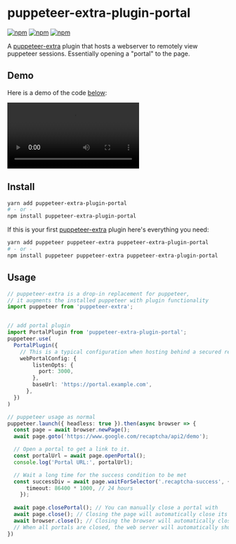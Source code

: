 # puppeteer-extra-plugin-portal

 [![npm](https://img.shields.io/npm/v/puppeteer-extra-plugin-portal.svg)](https://www.npmjs.com/package/puppeteer-extra-plugin-portal) [![npm](https://img.shields.io/npm/dt/puppeteer-extra-plugin-portal.svg)](https://www.npmjs.com/package/puppeteer-extra-plugin-portal) [![npm](https://img.shields.io/npm/l/puppeteer-extra-plugin-portal.svg)](https://www.npmjs.com/package/puppeteer-extra)

A [puppeteer-extra](https://github.com/berstend/puppeteer-extra) plugin that hosts a webserver to remotely view puppeteer sessions. Essentially opening a "portal" to the page.

## Demo

Here is a demo of the code [below](#usage):

![Remotely and manually solving a captcha in a automated puppeteer browser](assets/portal-demo.mp4)

## Install

```bash
yarn add puppeteer-extra-plugin-portal
# - or -
npm install puppeteer-extra-plugin-portal
```

If this is your first [puppeteer-extra](https://github.com/berstend/puppeteer-extra) plugin here's everything you need:

```bash
yarn add puppeteer puppeteer-extra puppeteer-extra-plugin-portal
# - or -
npm install puppeteer puppeteer-extra puppeteer-extra-plugin-portal
```

## Usage

```typescript
// puppeteer-extra is a drop-in replacement for puppeteer,
// it augments the installed puppeteer with plugin functionality
import puppeteer from 'puppeteer-extra';


// add portal plugin
import PortalPlugin from 'puppeteer-extra-plugin-portal';
puppeteer.use(
  PortalPlugin({
    // This is a typical configuration when hosting behind a secured reverse proxy
    webPortalConfig: {
        listenOpts: {
          port: 3000,
        },
        baseUrl: 'https://portal.example.com',
      },
  })
)

// puppeteer usage as normal
puppeteer.launch({ headless: true }).then(async browser => {
  const page = await browser.newPage();
  await page.goto('https://www.google.com/recaptcha/api2/demo');

  // Open a portal to get a link to it. 
  const portalUrl = await page.openPortal();
  console.log('Portal URL:', portalUrl);

  // Wait a long time for the success condition to be met
  const successDiv = await page.waitForSelector('.recaptcha-success', {
      timeout: 86400 * 1000, // 24 hours
    });
  
  await page.closePortal(); // You can manually close a portal with
  await page.close(); // Closing the page will automatically close its portal.
  await browser.close(); // Closing the browser will automatically close the portals opened on it.
  // When all portals are closed, the web server will automatically shut down
})
```